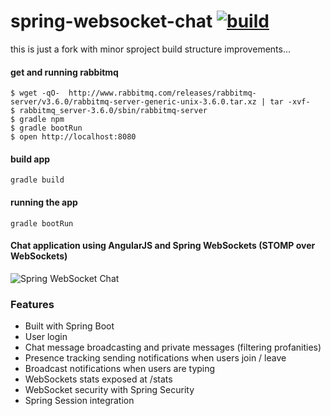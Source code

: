 spring-websocket-chat [![build](https://travis-ci.org/daggerok/spring-websocket-chat.svg?branch=master)](https://travis-ci.org/daggerok/spring-websocket-chat)
=====================

this is just a fork with minor sproject build structure improvements...

#### get and running rabbitmq

```shell
$ wget -qO-  http://www.rabbitmq.com/releases/rabbitmq-server/v3.6.0/rabbitmq-server-generic-unix-3.6.0.tar.xz | tar -xvf-
$ rabbitmq_server-3.6.0/sbin/rabbitmq-server
$ gradle npm
$ gradle bootRun
$ open http://localhost:8080
```
#### build app

```shell
gradle build
```

#### running the app

```shell
gradle bootRun
```

#### Chat application using AngularJS and Spring WebSockets (STOMP over WebSockets)

![Spring WebSocket Chat](http://www.sergialmar.com/wp-content/uploads/2014/09/spring-websocket-chat-room.png "Spring WebSocket Chat")

### Features
- Built with Spring Boot
- User login
- Chat message broadcasting and private messages (filtering profanities)
- Presence tracking sending notifications when users join / leave
- Broadcast notifications when users are typing
- WebSockets stats exposed at /stats
- WebSocket security with Spring Security
- Spring Session integration
